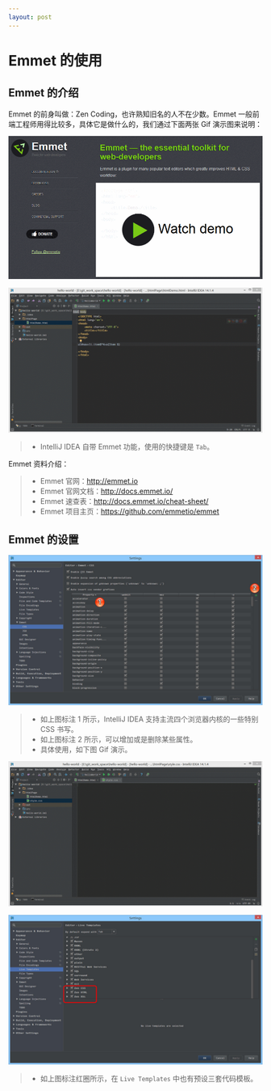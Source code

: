 ```yaml
---
layout: post
---
```

# Emmet 的使用

## Emmet 的介绍

Emmet 的前身叫做：Zen Coding，也许熟知旧名的人不在少数。Emmet 一般前端工程师用得比较多，具体它是做什么的，我们通过下面两张 Gif 演示图来说明：

![Emmet 的介绍](images/xix-a-emmet-introduce-1.gif)

![Emmet 的介绍](images/xix-a-emmet-introduce-2.gif)

> * IntelliJ IDEA 自带 Emmet 功能，使用的快捷键是 `Tab`。

Emmet 资料介绍：

> * Emmet 官网：<http://emmet.io>
> * Emmet 官网文档：<http://docs.emmet.io/>
> * Emmet 速查表：<http://docs.emmet.io/cheat-sheet/>
> * Emmet 项目主页：<https://github.com/emmetio/emmet>

## Emmet 的设置

![Emmet 的设置](images/xix-b-emmet-settings-1.jpg)

> * 如上图标注 1 所示，IntelliJ IDEA 支持主流四个浏览器内核的一些特别 CSS 书写。
> * 如上图标注 2 所示，可以增加或是删除某些属性。
> * 具体使用，如下图 Gif 演示。

![Emmet 的设置](images/xix-b-emmet-settings-2.gif)

![Emmet 的设置](images/xix-b-emmet-settings-3.jpg)

> * 如上图标注红圈所示，在 `Live Templates` 中也有预设三套代码模板。